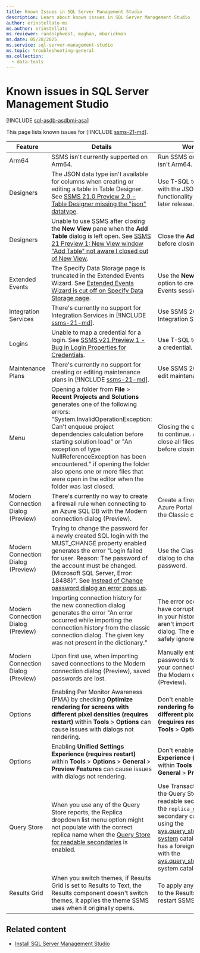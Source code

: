 ```yaml
---
title: Known Issues in SQL Server Management Studio
description: Learn about known issues in SQL Server Management Studio (SSMS).
author: erinstellato-ms
ms.author: erinstellato
ms.reviewer: randolphwest, maghan, mbarickman
ms.date: 05/28/2025
ms.service: sql-server-management-studio
ms.topic: troubleshooting-general
ms.collection:
  - data-tools
---
```


# Known issues in SQL Server Management Studio

[!INCLUDE [sql-asdb-asdbmi-asa](includes/applies-to-version/sql-asdb-asdbmi-asa.md)]

This page lists known issues for [!INCLUDE [ssms-21-md](includes/ssms-21-md.md)].

| Feature | Details | Workaround |
| --- | --- | --- |
| Arm64 | SSMS isn't currently supported on Arm64. | Run SSMS on a device that isn't Arm64. |
| Designers | The JSON data type isn't available for columns when creating or editing a table in Table Designer. See [SSMS 21.0 Preview 2.0 - Table Designer missing the "json" datatype](https://feedback.azure.com/d365community/idea/d2e6f106-9fb8-ef11-95f5-6045bdbfaf80). | Use T-SQL to add columns with the JSON data type, this functionality is planned for a later release. |
| Designers | Unable to use SSMS after closing the **New View** pane when the **Add Table** dialog is left open. See [SSMS 21 Preview 1: New View window "Add Table" not aware I closed out of New View](https://feedback.azure.com/d365community/idea/8790c2c0-22a8-ef11-95f6-000d3a01397d). | Close the **Add Table** dialog before closing the view pane. |
| Extended Events | The Specify Data Storage page is truncated in the Extended Events Wizard. See [Extended Events Wizard is cut off on Specify Data Storage page](https://feedback.azure.com/d365community/idea/e7de428c-76ab-ef11-95f6-000d3a01397d). | Use the **New Session...** option to create an Extended Events session. |
| Integration Services | There's currently no support for Integration Services in [!INCLUDE [ssms-21-md](includes/ssms-21-md.md)]. | Use SSMS 20.2 to connect to Integration Services. |
| Logins | Unable to map a credential for a login. See [SSMS v21 Preview 1 - Bug in Login Properties for Credentials](https://feedback.azure.com/d365community/idea/e0687671-dca3-ef11-95f6-000d3a059eeb). | Use T-SQL to map a login to a credential. |
| Maintenance Plans | There's currently no support for creating or editing maintenance plans in [!INCLUDE [ssms-21-md](includes/ssms-21-md.md)]. | Use SSMS 20.2 to create or edit maintenance plans. |
| Menu | Opening a folder from **File** > **Recent Projects and Solutions** generates one of the following errors: "System.InvalidOperationException: Can't enqueue project dependencies calculation before starting solution load" or "An exception of type NullReferenceException has been encountered." if opening the folder also opens one or more files that were open in the editor when the folder was last closed. | Closing the error allows work to continue. Alternatively, close all files in the editor before closing a folder. |
| Modern Connection Dialog (Preview) | There's currently no way to create a firewall rule when connecting to an Azure SQL DB with the Modern connection dialog (Preview). | Create a firewall rule in the Azure Portal or switch back to the Classic connection dialog. |
| Modern Connection Dialog (Preview) | Trying to change the password for a newly created SQL login with the MUST_CHANGE property enabled generates the error "Login failed for user. Reason: The password of the account must be changed. (Microsoft SQL Server, Error: 18488)". See [Instead of Change password dialog an error pops up](https://developercommunity.visualstudio.com/t/Instead-of-Chage-password-dialog-an-erro/10899416). | Use the Classic connection dialog to change the password. |
| Modern Connection Dialog (Preview) | Importing connection history for the new connection dialog generates the error "An error occurred while importing the connection history from the classic connection dialog. The given key was not present in the dictionary." | The error occurs when you have corrupted connections in your history, and they aren't imported into the new dialog. The error can be safely ignored. |
| Modern Connection Dialog (Preview) | Upon first use, when importing saved connections to the Modern connection dialog (Preview), saved passwords are lost. | Manually enter your passwords to save them to your connection profiles in the Modern connection dialog (Preview). |
| Options | Enabling Per Monitor Awareness (PMA) by checking **Optimize rendering for screens with different pixel densities (requires restart)** within **Tools** > **Options** can cause issues with dialogs not rendering. | Don't enable **Optimize rendering for screens with different pixel densities (requires restart)** within **Tools** > **Options**. |
| Options | Enabling **Unified Settings Experience (requires restart)** within **Tools** > **Options** > **General** > **Preview Features** can cause issues with dialogs not rendering. | Don't enable **Unified Settings Experience (requires restart)** within **Tools** > **Options** > **General** > **Preview Features**. |
| Query Store | When you use any of the Query Store reports, the Replica dropdown list menu option might not populate with the correct replica name when the [Query Store for readable secondaries](/sql/relational-databases/performance/query-store-for-secondary-replicas) is enabled. | Use Transact-SQL to query the Query Store data for a readable secondary where the `replica_group_I'd` for a secondary can be mapped using the [sys.query_store_runtime_stats system](/sql/relational-databases/system-catalog-views/sys-query-store-runtime-stats-transact-sql) catalog view, which has a foreign key relationship with the [sys.query_store_replicas](/sql/relational-databases/system-catalog-views/sys-query-store-replicas) system catalog view. |
| Results Grid | When you switch themes, if Results Grid is set to Results to Text, the Results component doesn't switch themes, it applies the theme SSMS uses when it originally opens. | To apply any theme changes to the Results component, restart SSMS. |

## Related content

- [Install SQL Server Management Studio](install/install.md)
